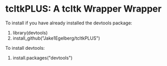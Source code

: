# tcltkPLUS: A tcltk Wrapper Wrapper

To install if you have already installed the devtools package:
1) library(devtools)
2) install_github("Jake1Egelberg/tcltkPLUS")

To install devtools:
1) install.packages("devtools")


